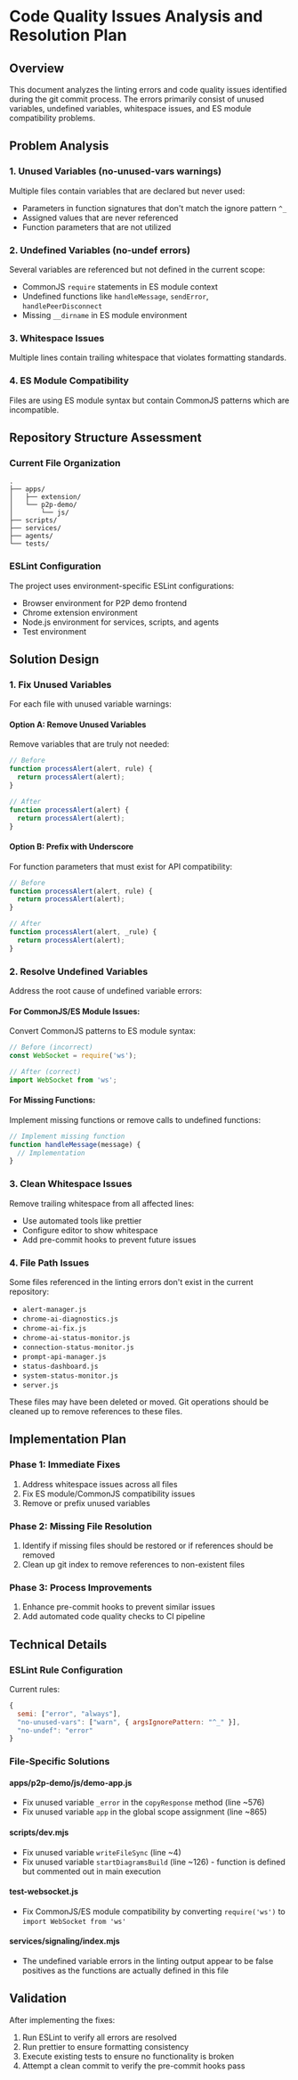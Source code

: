 # Code Quality Issues Analysis and Resolution Plan

## Overview

This document analyzes the linting errors and code quality issues identified during the git commit process. The errors primarily consist of unused variables, undefined variables, whitespace issues, and ES module compatibility problems.

## Problem Analysis

### 1. Unused Variables (no-unused-vars warnings)

Multiple files contain variables that are declared but never used:

- Parameters in function signatures that don't match the ignore pattern `^_`
- Assigned values that are never referenced
- Function parameters that are not utilized

### 2. Undefined Variables (no-undef errors)

Several variables are referenced but not defined in the current scope:

- CommonJS `require` statements in ES module context
- Undefined functions like `handleMessage`, `sendError`, `handlePeerDisconnect`
- Missing `__dirname` in ES module environment

### 3. Whitespace Issues

Multiple lines contain trailing whitespace that violates formatting standards.

### 4. ES Module Compatibility

Files are using ES module syntax but contain CommonJS patterns which are incompatible.

## Repository Structure Assessment

### Current File Organization

```
.
├── apps/
│   ├── extension/
│   └── p2p-demo/
│       └── js/
├── scripts/
├── services/
├── agents/
└── tests/
```

### ESLint Configuration

The project uses environment-specific ESLint configurations:

- Browser environment for P2P demo frontend
- Chrome extension environment
- Node.js environment for services, scripts, and agents
- Test environment

## Solution Design

### 1. Fix Unused Variables

For each file with unused variable warnings:

#### Option A: Remove Unused Variables

Remove variables that are truly not needed:

```javascript
// Before
function processAlert(alert, rule) {
  return processAlert(alert);
}

// After
function processAlert(alert) {
  return processAlert(alert);
}
```

#### Option B: Prefix with Underscore

For function parameters that must exist for API compatibility:

```javascript
// Before
function processAlert(alert, rule) {
  return processAlert(alert);
}

// After
function processAlert(alert, _rule) {
  return processAlert(alert);
}
```

### 2. Resolve Undefined Variables

Address the root cause of undefined variable errors:

#### For CommonJS/ES Module Issues:

Convert CommonJS patterns to ES module syntax:

```javascript
// Before (incorrect)
const WebSocket = require('ws');

// After (correct)
import WebSocket from 'ws';
```

#### For Missing Functions:

Implement missing functions or remove calls to undefined functions:

```javascript
// Implement missing function
function handleMessage(message) {
  // Implementation
}
```

### 3. Clean Whitespace Issues

Remove trailing whitespace from all affected lines:

- Use automated tools like prettier
- Configure editor to show whitespace
- Add pre-commit hooks to prevent future issues

### 4. File Path Issues

Some files referenced in the linting errors don't exist in the current repository:

- `alert-manager.js`
- `chrome-ai-diagnostics.js`
- `chrome-ai-fix.js`
- `chrome-ai-status-monitor.js`
- `connection-status-monitor.js`
- `prompt-api-manager.js`
- `status-dashboard.js`
- `system-status-monitor.js`
- `server.js`

These files may have been deleted or moved. Git operations should be cleaned up to remove references to these files.

## Implementation Plan

### Phase 1: Immediate Fixes

1. Address whitespace issues across all files
2. Fix ES module/CommonJS compatibility issues
3. Remove or prefix unused variables

### Phase 2: Missing File Resolution

1. Identify if missing files should be restored or if references should be removed
2. Clean up git index to remove references to non-existent files

### Phase 3: Process Improvements

1. Enhance pre-commit hooks to prevent similar issues
2. Add automated code quality checks to CI pipeline

## Technical Details

### ESLint Rule Configuration

Current rules:

```javascript
{
  semi: ["error", "always"],
  "no-unused-vars": ["warn", { argsIgnorePattern: "^_" }],
  "no-undef": "error"
}
```

### File-Specific Solutions

#### apps/p2p-demo/js/demo-app.js

- Fix unused variable `_error` in the `copyResponse` method (line ~576)
- Fix unused variable `app` in the global scope assignment (line ~865)

#### scripts/dev.mjs

- Fix unused variable `writeFileSync` (line ~4)
- Fix unused variable `startDiagramsBuild` (line ~126) - function is defined but commented out in main execution

#### test-websocket.js

- Fix CommonJS/ES module compatibility by converting `require('ws')` to `import WebSocket from 'ws'`

#### services/signaling/index.mjs

- The undefined variable errors in the linting output appear to be false positives as the functions are actually defined in this file

## Validation

After implementing the fixes:

1. Run ESLint to verify all errors are resolved
2. Run prettier to ensure formatting consistency
3. Execute existing tests to ensure no functionality is broken
4. Attempt a clean commit to verify the pre-commit hooks pass

